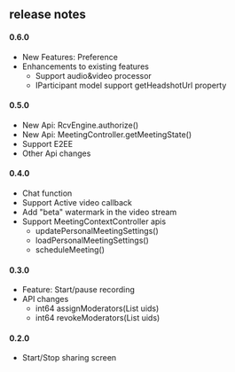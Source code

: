 ## release notes
#### 0.6.0
- New Features: Preference
- Enhancements to existing features
  - Support audio&video processor
  - IParticipant model support getHeadshotUrl property
#### 0.5.0

- New Api: RcvEngine.authorize()
- New Api: MeetingController.getMeetingState()
- Support E2EE
- Other Api changes
#### 0.4.0

- Chat function
- Support Active video callback
- Add "beta" watermark in the video stream
- Support MeetingContextController apis
  - updatePersonalMeetingSettings()
  - loadPersonalMeetingSettings()
  - scheduleMeeting()
#### 0.3.0

- Feature: Start/pause recording
- API changes
  - int64 assignModerators(List uids)
  - int64 revokeModerators(List uids)

#### 0.2.0

- Start/Stop sharing screen